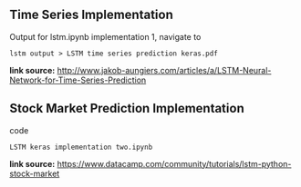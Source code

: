 ## Time Series Implementation 
Output for lstm.ipynb implementation 1, navigate to 
```
lstm output > LSTM time series prediction keras.pdf
```

**link source:** http://www.jakob-aungiers.com/articles/a/LSTM-Neural-Network-for-Time-Series-Prediction


## Stock Market Prediction Implementation 
code 
```
LSTM keras implementation two.ipynb
```

**link source:** https://www.datacamp.com/community/tutorials/lstm-python-stock-market
